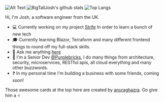 ![Alt Text](https://media.giphy.com/media/djRJNZqj508sE/giphy.gif)
![BigTallJosh's github stats](https://github-readme-stats.vercel.app/api?username=Bigtalljosh&show_icons=true&count_private=true&hide=stars,issues&theme=radical)
![Top Langs](https://github-readme-stats.vercel.app/api/top-langs/?username=Bigtalljosh&hide=javascript&layout=compact&theme=radical)

Hi, I'm Josh, a software engineer from the UK.

- :computer: Currently working on my project [Strife](https://github.com/Bigtalljosh/Strife) In order to learn a bunch of new tech
- :mortar_board: Currently learning Blazor, Terraform and many different frontend things to round off my full-stack skills.
- :speech_balloon: Ask me anything [here](https://github.com/Bigtalljosh/Bigtalljosh/issues)
- :purple_heart: I'm a Senior Dev [@Purplebricks](https://github.com/purplebricks), I do many things from architecture, security, microservices, RESTful apis, all cloud everything and many other buzzwords.
- :question: In my personal time I'm building a business with some friends, coming soon!

Those awesome cards at the top here are created by [anuraghazra](https://github.com/anuraghazra/github-readme-stats). Go give him a :star:
